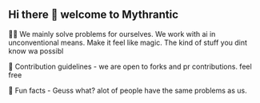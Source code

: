 ## Hi there 👋 welcome to Mythrantic

🙋‍♀️ We mainly solve problems for ourselves. We work with ai in unconventional means. 
Make it feel like magic. The kind of stuff you dint know wa possibl

🌈 Contribution guidelines - we are open to forks and pr contributions. feel free

🍿 Fun facts - Geuss what? alot of people have the same problems as us.

